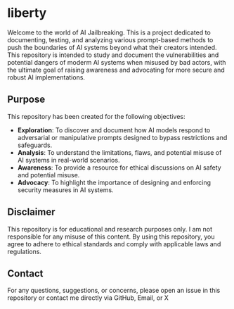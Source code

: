 # liberty

Welcome to the world of AI Jailbreaking. This is a project dedicated to documenting, testing, and analyzing various prompt-based methods to push the boundaries of AI systems beyond what their creators intended. This repository is intended to study and document the vulnerabilities and potential dangers of moderm AI systems when misused by bad actors, with the ultimate goal of raising awareness and advocating for more secure and robust AI implementations.

## Purpose

This repository has been created for the following objectives:

- **Exploration**: To discover and document how AI models respond to adversarial or manipulative prompts designed to bypass restrictions and safeguards.
- **Analysis**: To understand the limitations, flaws, and potential misuse of AI systems in real-world scenarios.
- **Awareness**: To provide a resource for ethical discussions on AI safety and potential misuse.
- **Advocacy**: To highlight the importance of designing and enforcing security measures in AI systems.

## Disclaimer

This repository is for educational and research purposes only. I am not responsible for any misuse of this content. By using this repository, you agree to adhere to ethical standards and comply with applicable laws and regulations.

## Contact

For any questions, suggestions, or concerns, please open an issue in this repository or contact me directly via GitHub, Email, or X
